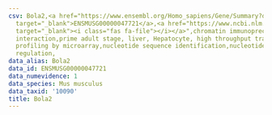 ```yaml
---
csv: Bola2,<a href="https://www.ensembl.org/Homo_sapiens/Gene/Summary?db=core;g=ENSMUSG00000047721"
  target="_blank">ENSMUSG00000047721</a>,<a href="https://www.ncbi.nlm.nih.gov/pubmed/23834426"
  target="_blank"><i class="fas fa-file"></i></a>",chromatin immunoprecipitation assay,direct
  interaction,prime adult stage, liver, Hepatocyte, high throughput transcription
  profiling by microarray,nucleotide sequence identification,nucleotide sequence identification,transcriptional
  regulation,
data_alias: Bola2
data_id: ENSMUSG00000047721
data_numevidence: 1
data_species: Mus musculus
data_taxid: '10090'
title: Bola2
---
```

